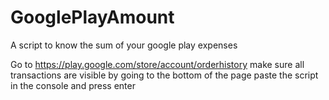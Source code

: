 # GooglePlayAmount
A script to know the sum of your google play expenses

Go to https://play.google.com/store/account/orderhistory
make sure all transactions are visible by going to the bottom of the page
paste the script in the console and press enter
